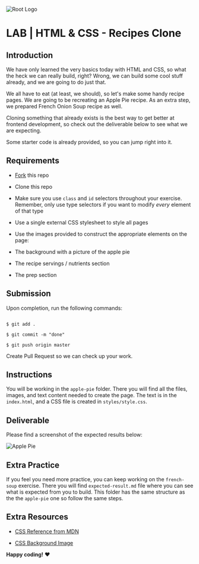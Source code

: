 ![Root Logo](https://imgur.com/np0rofN.png)

  


# LAB | HTML & CSS - Recipes Clone

  

## Introduction

  

We have only learned the very basics today with HTML and CSS, so what the heck we can really build, right? Wrong, we can build some cool stuff already, and we are going to do just that.

  

We all have to eat (at least, we should), so let's make some handy recipe pages. We are going to be recreating an Apple Pie recipe. As an extra step, we prepared French Onion Soup recipe as well.

  

Cloning something that already exists is the best way to get better at frontend development, so check out the deliverable below to see what we are expecting.

  

Some starter code is already provided, so you can jump right into it.

  

## Requirements

  

- [Fork](https://guides.github.com/activities/forking/) this repo

- Clone this repo

- Make sure you use `class` and `id` selectors throughout your exercise. Remember, only use type selectors if you want to modify _every_ element of that type

- Use a single external CSS stylesheet to style all pages

- Use the images provided to construct the appropriate elements on the page:

- The background with a picture of the apple pie

- The recipe servings / nutrients section

- The prep section

  

## Submission

  

Upon completion, run the following commands:

  

```

$ git add .

$ git commit -m "done"

$ git push origin master

```

  

Create Pull Request so we can check up your work.

  

## Instructions

  

You will be working in the `apple-pie` folder. There you will find all the files, images, and text content needed to create the page. The text is in the `index.html`, and a CSS file is created in `styles/style.css`.

  

## Deliverable

  

Please find a screenshot of the expected results below:

  

![Apple Pie](https://i.imgur.com/lGGM68Q.jpg)

  

<!-- ![French Onion](https://i.imgur.com/uepu2DO.jpg) -->

  

## Extra Practice

  

If you feel you need more practice, you can keep working on the `french-soup` exercise. There you will find `expected-result.md` file where you can see what is expected from you to build. This folder has the same structure as the the `apple-pie` one so follow the same steps.

  

## Extra Resources

  

- [CSS Reference from MDN](https://developer.mozilla.org/en-US/docs/Web/CSS)

- [CSS Background Image](https://developer.mozilla.org/en/docs/Web/CSS/background-image)

  

**Happy coding!** :heart: